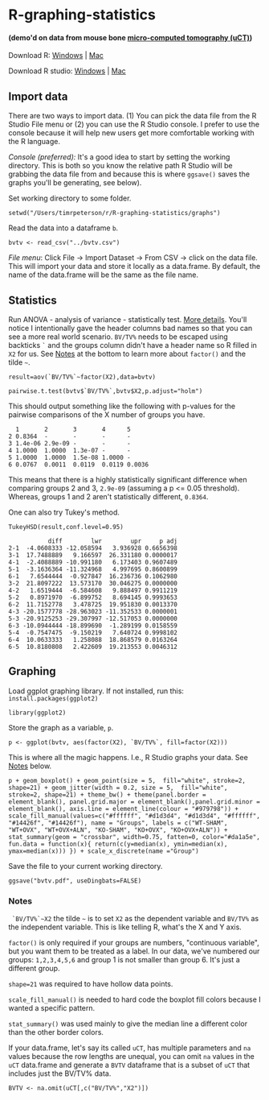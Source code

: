 # R-graphing-statistics 

#### (demo'd on data from mouse bone [micro-computed tomography (uCT)](http://www.musculoskeletalcore.wustl.edu/content/Core/2976/B-Structure-and-Strength-Core/Services/Technical-Notes-and-Presentations.aspx))

Download R: [Windows](https://cran.r-project.org/bin/windows/base/R-3.5.1-win.exe) | [Mac](https://cran.r-project.org/bin/macosx/R-3.5.1.pkg)

Download R studio: [Windows](https://download1.rstudio.org/RStudio-1.1.456.exe) | [Mac](https://download1.rstudio.org/RStudio-1.1.456.dmg)

## Import data

There are two ways to import data. (1) You can pick the data file from the R Studio File menu or (2) you can use the R Studio console. I prefer to use the console because it will help new users get more comfortable working with the R language. 

*Console (preferred):* It's a good idea to start by setting the working directory. This is both so you know the relative path R Studio will be grabbing the data file from and because this is where `ggsave()` saves the graphs you'll be generating, see below).

Set working directory to some folder.

`setwd("/Users/timrpeterson/r/R-graphing-statistics/graphs")`

Read the data into a dataframe `b`.

`bvtv <- read_csv("../bvtv.csv")`

*File menu*: Click File -> Import Dataset -> From CSV -> click on the data file. This will import your data and store it locally as a data.frame. By default, the name of the data.frame will be the same as the file name.

## Statistics

Run ANOVA - analysis of variance - statistically test. [More details](https://github.com/tim-peterson/R-graphing-statistics/blob/master/Analysis%20of%20variance.pdf). You'll notice I intentionally gave the header columns bad names so that you can see a more real world scenario. `BV/TV%` needs to be escaped using backticks `` ` `` and the groups column didn't have a header name so R filled in `X2` for us. See [Notes](#notes) at the bottom to learn more about `factor()` and the tilde `~`.

``result=aov(`BV/TV%`~factor(X2),data=bvtv)``

``pairwise.t.test(bvtv$`BV/TV%`,bvtv$X2,p.adjust="holm")``

This should output something like the following with p-values for the pairwise comparisons of the X number of groups you have.

	  1       2       3       4      5     
	2 0.8364  -       -       -      -     
	3 1.4e-06 2.9e-09 -       -      -     
	4 1.0000  1.0000  1.3e-07 -      -     
	5 1.0000  1.0000  1.5e-08 1.0000 -     
	6 0.0767  0.0011  0.0119  0.0119 0.0036

This means that there is a highly statistically significant difference when comparing groups 2 and 3, `2.9e-09` (assuming a p <= 0.05 threshold). Whereas, groups 1 and 2 aren't statistically different, `0.8364`. 	

One can also try Tukey's method. 

`TukeyHSD(result,conf.level=0.95)`

	           diff        lwr        upr     p adj
	2-1  -4.0608333 -12.058594   3.936928 0.6656398
	3-1  17.7488889   9.166597  26.331180 0.0000017
	4-1  -2.4088889 -10.991180   6.173403 0.9607489
	5-1  -3.1636364 -11.324968   4.997695 0.8600899
	6-1   7.6544444  -0.927847  16.236736 0.1062980
	3-2  21.8097222  13.573170  30.046275 0.0000000
	4-2   1.6519444  -6.584608   9.888497 0.9911219
	5-2   0.8971970  -6.899752   8.694145 0.9993653
	6-2  11.7152778   3.478725  19.951830 0.0013370
	4-3 -20.1577778 -28.963023 -11.352533 0.0000001
	5-3 -20.9125253 -29.307997 -12.517053 0.0000000
	6-3 -10.0944444 -18.899690  -1.289199 0.0158559
	5-4  -0.7547475  -9.150219   7.640724 0.9998102
	6-4  10.0633333   1.258088  18.868579 0.0163264
	6-5  10.8180808   2.422609  19.213553 0.0046312

## Graphing

Load ggplot graphing library. If not installed, run this: `install.packages(ggplot2)`

`library(ggplot2)`  

Store the graph as a variable, `p`.

``p <- ggplot(bvtv, aes(factor(X2), `BV/TV%`, fill=factor(X2)))``

This is where all the magic happens. I.e., R Studio graphs your data. See [Notes](#notes) below.


	p + geom_boxplot() + geom_point(size = 5,  fill="white", stroke=2, shape=21) + geom_jitter(width = 0.2, size = 5,  fill="white", stroke=2, shape=21) + theme_bw() + theme(panel.border = element_blank(), panel.grid.major = element_blank(),panel.grid.minor = element_blank(), axis.line = element_line(colour = "#979798")) + scale_fill_manual(values=c("#ffffff", "#d1d3d4", "#d1d3d4", "#ffffff", "#14426f", "#14426f"), name = "Groups", labels = c("WT-SHAM", "WT+OVX", "WT+OVX+ALN", "KO-SHAM", "KO+OVX", "KO+OVX+ALN")) + stat_summary(geom = "crossbar", width=0.75, fatten=0, color="#da1a5e", fun.data = function(x){ return(c(y=median(x), ymin=median(x), ymax=median(x))) }) + scale_x_discrete(name ="Group")


Save the file to your current working directory. 

`ggsave("bvtv.pdf", useDingbats=FALSE)`

### Notes

`` `BV/TV%`~X2`` the tilde `~` is to set `X2` as the dependent variable and `BV/TV%` as the independent variable. This is like telling R, what's the X and Y axis.

`factor()` is only required if your groups are numbers, "continuous variable", but you want them to be treated as a label. In our data, we've numbered our groups: `1,2,3,4,5,6` and group 1 is not smaller than group 6. It's just a different group. 

`shape=21` was required to have hollow data points. 

`scale_fill_manual()` is needed to hard code the boxplot fill colors because I wanted a specific pattern.

`stat_summary()` was used mainly to give the median line a different color than the other border colors.


If your data.frame, let's say its called `uCT`, has multiple parameters and `na` values because the row lengths are unequal, you can omit `na` values in the `uCT` data.frame and generate a `BVTV` dataframe that is a subset of `uCT` that includes just the BV/TV% data.

`BVTV <- na.omit(uCT[,c("BV/TV%","X2")])`

